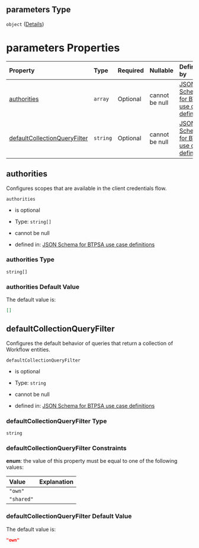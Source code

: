 ## parameters Type

`object` ([Details](btpsa-usecase-properties-services-items-allof-1-then-allof-113-then-allof-0-then-properties-parameters.md))

# parameters Properties

| Property                                                      | Type     | Required | Nullable       | Defined by                                                                                                                                                                                                                                                                                                                                    |
| :------------------------------------------------------------ | :------- | :------- | :------------- | :-------------------------------------------------------------------------------------------------------------------------------------------------------------------------------------------------------------------------------------------------------------------------------------------------------------------------------------------- |
| [authorities](#authorities)                                   | `array`  | Optional | cannot be null | [JSON Schema for BTPSA use case definitions](btpsa-usecase-properties-services-items-allof-1-then-allof-113-then-allof-0-then-properties-parameters-properties-authorities.md "undefined#/properties/services/items/allOf/1/then/allOf/113/then/allOf/0/then/properties/parameters/properties/authorities")                                   |
| [defaultCollectionQueryFilter](#defaultcollectionqueryfilter) | `string` | Optional | cannot be null | [JSON Schema for BTPSA use case definitions](btpsa-usecase-properties-services-items-allof-1-then-allof-113-then-allof-0-then-properties-parameters-properties-defaultcollectionqueryfilter.md "undefined#/properties/services/items/allOf/1/then/allOf/113/then/allOf/0/then/properties/parameters/properties/defaultCollectionQueryFilter") |

## authorities

Configures scopes that are available in the client credentials flow.

`authorities`

*   is optional

*   Type: `string[]`

*   cannot be null

*   defined in: [JSON Schema for BTPSA use case definitions](btpsa-usecase-properties-services-items-allof-1-then-allof-113-then-allof-0-then-properties-parameters-properties-authorities.md "undefined#/properties/services/items/allOf/1/then/allOf/113/then/allOf/0/then/properties/parameters/properties/authorities")

### authorities Type

`string[]`

### authorities Default Value

The default value is:

```json
[]
```

## defaultCollectionQueryFilter

Configures the default behavior of queries that return a collection of Workflow entities.

`defaultCollectionQueryFilter`

*   is optional

*   Type: `string`

*   cannot be null

*   defined in: [JSON Schema for BTPSA use case definitions](btpsa-usecase-properties-services-items-allof-1-then-allof-113-then-allof-0-then-properties-parameters-properties-defaultcollectionqueryfilter.md "undefined#/properties/services/items/allOf/1/then/allOf/113/then/allOf/0/then/properties/parameters/properties/defaultCollectionQueryFilter")

### defaultCollectionQueryFilter Type

`string`

### defaultCollectionQueryFilter Constraints

**enum**: the value of this property must be equal to one of the following values:

| Value      | Explanation |
| :--------- | :---------- |
| `"own"`    |             |
| `"shared"` |             |

### defaultCollectionQueryFilter Default Value

The default value is:

```json
"own"
```
